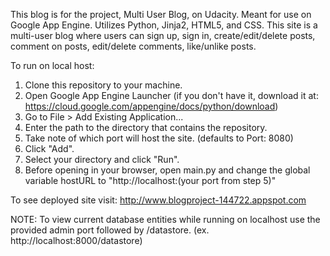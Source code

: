 This blog is for the project, Multi User Blog, on Udacity. 
Meant for use on Google App Engine. Utilizes Python, Jinja2, HTML5, and CSS. 
This site is a multi-user blog where users can sign up, sign in, create/edit/delete posts, comment on posts, edit/delete comments,
like/unlike posts. 

To run on local host:

1. Clone this repository to your machine.
2. Open Google App Engine Launcher (if you don't have it, download it at: https://cloud.google.com/appengine/docs/python/download)
3. Go to File > Add Existing Application...
4. Enter the path to the directory that contains the repository.
5. Take note of which port will host the site. (defaults to Port: 8080)
6. Click "Add".
7. Select your directory and click "Run".
8. Before opening in your browser, open main.py and change the global variable hostURL to "http://localhost:(your port from step 5)"

To see deployed site visit: 
http://www.blogproject-144722.appspot.com

NOTE: To view current database entities while running on localhost use the provided admin port followed by /datastore. (ex. http://localhost:8000/datastore)


